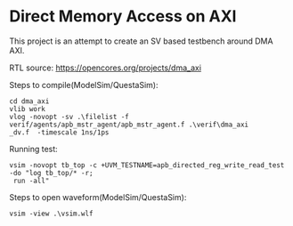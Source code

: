 # Direct Memory Access on AXI

This project is an attempt to create an SV based testbench around DMA AXI.

RTL source:
https://opencores.org/projects/dma_axi

Steps to compile(ModelSim/QuestaSim):
```
cd dma_axi
vlib work
vlog -novopt -sv .\filelist -f verif/agents/apb_mstr_agent/apb_mstr_agent.f .\verif\dma_axi
_dv.f  -timescale 1ns/1ps
```
Running test:
```
vsim -novopt tb_top -c +UVM_TESTNAME=apb_directed_reg_write_read_test -do "log tb_top/* -r;
 run -all"
```

Steps to open waveform(ModelSim/QuestaSim):
```
vsim -view .\vsim.wlf
```
